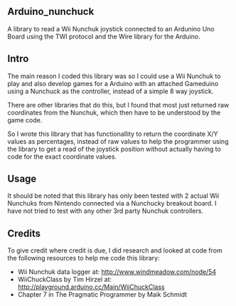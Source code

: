 ## Arduino_nunchuck

A library to read a Wii Nunchuk joystick connected to an Ardunino Uno Board
using the TWI protocol and the Wire library for the Arduino.

## Intro

The main reason I coded this library was so I could use a Wii Nunchuk
to play and also develop games for a Arduino with an attached Gameduino
using a Nunchuck as the controller, instead of a simple 8 way joystick. 

There are other libraries that do this, but I found that most just returned
raw coordinates from the Nunchuk, which then have to be understood by the game
code.

So I wrote this library that has functionallity to return the coordinate X/Y
values as percentages, instead of raw values to help the programmer using the
library to get a read of the joystick position without actually having to
code for the exact coordinate values. 

## Usage

It should be noted that this library has only been tested with 2 actual
Wii Nunchuks from Nintendo connected via a Nunchucky breakout board.
I have not tried to test with any other 3rd party Nunchuk controllers.

## Credits

To give credit where credit is due, I did research and looked at code
from the following resources to help me code this library:

* Wii Nunchuk data logger at: http://www.windmeadow.com/node/54
* WiiChuckClass by Tim Hirzel at: http://playground.arduino.cc/Main/WiiChuckClass
* Chapter 7 in The Pragmatic Programmer by Maik Schmidt

